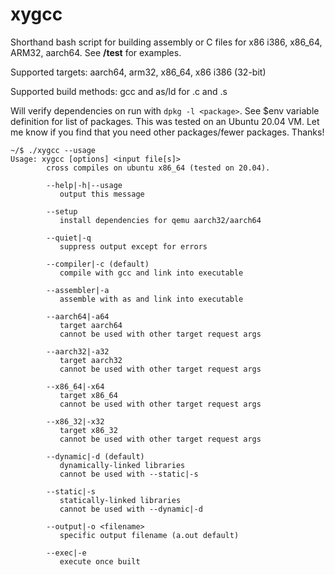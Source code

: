 # xygcc
Shorthand bash script for building assembly or C files for x86 i386, x86_64, ARM32, aarch64. See **/test** for examples.

Supported targets: aarch64, arm32, x86_64, x86 i386 (32-bit)

Supported build methods: gcc and as/ld for .c and .s

Will verify dependencies on run with `dpkg -l <package>`. See $env variable definition for list of packages. This was tested on an Ubuntu 20.04 VM. Let me know if you find that you need other packages/fewer packages. Thanks!


```
~/$ ./xygcc --usage
Usage: xygcc [options] <input file[s]>
        cross compiles on ubuntu x86_64 (tested on 20.04).

        --help|-h|--usage
           output this message

        --setup
           install dependencies for qemu aarch32/aarch64

        --quiet|-q
           suppress output except for errors

        --compiler|-c (default)
           compile with gcc and link into executable

        --assembler|-a
           assemble with as and link into executable

        --aarch64|-a64
           target aarch64
           cannot be used with other target request args

        --aarch32|-a32
           target aarch32
           cannot be used with other target request args

        --x86_64|-x64
           target x86_64
           cannot be used with other target request args

        --x86_32|-x32
           target x86_32
           cannot be used with other target request args

        --dynamic|-d (default)
           dynamically-linked libraries
           cannot be used with --static|-s

        --static|-s
           statically-linked libraries
           cannot be used with --dynamic|-d

        --output|-o <filename>
           specific output filename (a.out default)

        --exec|-e
           execute once built
```
